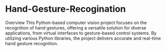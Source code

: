 # Hand-Gesture-Recogination
Overview This Python-based computer vision project focuses on the recognition of hand gestures, offering a versatile solution for diverse applications, from virtual interfaces to gesture-based control systems. By utilizing various Python libraries, the project delivers accurate and real-time hand gesture recognition.
